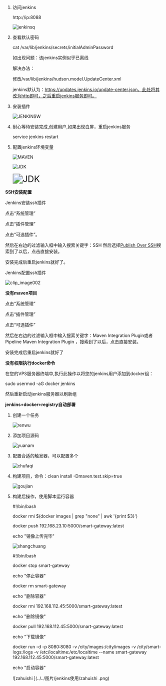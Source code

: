 1. 访问jenkins

    http://ip:8088

    ![jenkinsq](../../图片/jenkins使用/jenkinsq.png)

2. 查看默认密码

    cat /var/lib/jenkins/secrets/initialAdminPassword

    如出现问题：该jenkins实例似乎已离线

    解决办法：

    修改/var/lib/jenkins/hudson.model.UpdateCenter.xml

    jenkins默认为：https://updates.jenkins.io/update-center.json，此处将其改为http即可，之后重启jenkins服务即可。

3. 安装插件

    ![JENKINSW](../../图片/jenkins使用/JENKINSW.png)

4. 耐心等待安装完成,创建用户,如果出现白屏，重启jenkins服务

    service jenkins restart

5. 配置jenkins环境变量

    ![MAVEN](../../图片/jenkins使用/MAVEN.png)

    ![JDK](../../图片/jenkins使用/JDK-1611394971933.png)

    <img src="../../图片/jenkins使用/JDK-1611394971933.png" alt="JDK" style="zoom:200%;" />

**SSH安装配置**

Jenkins安装ssh插件

点击“系统管理”

点击“插件管理”

点击“可选插件”。

然后在右边的过滤输入框中输入搜索关键字：SSH 然后选择[Publish Over SSH](http://wiki.jenkins-ci.org/display/JENKINS/Publish+Over+SSH+Plugin)搜索到了以后，点击直接安装。

安装完成后重启jenkins就好了。

 

Jenkins配置ssh插件

![clip_image002](../../图片/jenkins使用/clip_image002.jpg)



**没有maven项目**

点击“系统管理”

点击“插件管理”

点击“可选插件”

 然后在右边的过滤输入框中输入搜索关键字：Maven     Integration Plugin或者 Pipeline Maven Integration Plugin     ，搜索到了以后，点击直接安装。

安装完成后重启jenkins就好了



**没有权限执行docker命令**

在您的VPS服务器终端中,执行此操作以将您的jenkins用户添加到docker组：

sudo usermod -aG docker jenkins

然后重新启动jenkins服务器以刷新组





**jenkins+docker+registry自动部署**

1. 创建一个任务

    ![renwu](../../图片/jenkins使用/renwu.png)

2. 添加项目源码

    ![yuanam](../../图片/jenkins使用/yuanam.png)

3. 配置合适的触发器，可以配置多个

    ![chufaqi](../../图片/jenkins使用/chufaqi.png)

4. 构建项目，命令：clean install -Dmaven.test.skip=true

    ![goujian](../../图片/jenkins使用/goujian.png)

5. 构建后操作，使用脚本运行容器

     

    \#!/bin/bash

    docker rmi $(docker images | grep "none" | awk '{print $3}')

    docker push 192.168.23.10:5000/smart-gateway:latest

    echo "镜像上传完毕"

    ![shangchuang](../../图片/jenkins使用/shangchuang.png)

    \#!/bin/bash

    docker stop smart-gateway

    echo "停止容器"

    docker rm smart-gateway

    echo "删除容器"

    docker rmi 192.168.112.45:5000/smart-gateway:latest

    echo "删除镜像"

    docker pull 192.168.112.45:5000/smart-gateway:latest

    echo "下载镜像"

    docker run -d -p 8080:8080 -v /city/images:/city/images -v /city/smart-logs:/logs -v /etc/localtime:/etc/localtime --name smart-gateway 192.168.112.45:5000/smart-gateway:latest

    echo "启动容器"

    ![zahuishi ](../../图片/jenkins使用/zahuishi .png)

